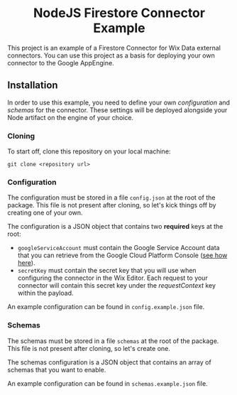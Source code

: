 <h1 align="center">
  NodeJS Firestore Connector Example
</h1>


This project is an example of a Firestore Connector for Wix Data external connectors. You can use this project as a basis for deploying your own connector to the Google AppEngine.

## Installation

In order to use this example, you need to define your own *configuration* and *schemas* for the connector. These settings will be deployed alongside your Node artifact on the engine of your choice.

### Cloning

To start off, clone this repository on your local machine:

```
git clone <repository url>
```

### Configuration

The configuration must be stored in a file `config.json` at the root of the package. This file is not present after cloning, so let's kick things off by creating one of your own.

The configuration is a JSON object that contains two **required** keys at the root:

* `googleServiceAccount` must contain the Google Service Account data that you can retrieve from the Google Cloud Platform Console ([see how here](https://cloud.google.com/iam/docs/creating-managing-service-accounts)).
* `secretKey` must contain the secret key that you will use when configuring the connector in the Wix Editor. Each request to your connector will contain this secret key under the *requestContext* key within the payload.

An example configuration can be found in `config.example.json` file.

### Schemas

The schemas must be stored in a file `schemas` at the root of the package. This file is not present after cloning, so let's create one.

The schemas configuration is a JSON object that contains an array of schemas that you want to enable.

An example configuration can be found in `schemas.example.json` file.
